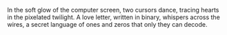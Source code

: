 In the soft glow of the computer screen, two cursors dance, tracing hearts in the pixelated twilight. A love letter, written in binary, whispers across the wires, a secret language of ones and zeros that only they can decode.
